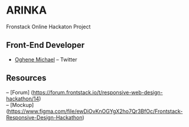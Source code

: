 # ARINKA

Fronstack Online Hackaton Project

## Front-End Developer

- [Oghene Michael](https://twitter.com/Oghene_Michael) – Twitter

## Resources 

– [Forum] (https://forum.frontstack.io/t/responsive-web-design-hackathon/14) <br />
– [Mockup] (https://www.figma.com/file/ewDiOvKnOGYgX2ho7Qr3BfOc/Frontstack-Responsive-Design-Hackathon)